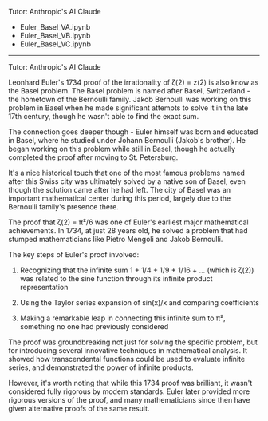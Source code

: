 Tutor: Anthropic's AI Claude
* Euler_Basel_VA.ipynb
* Euler_Basel_VB.ipynb
* Euler_Basel_VC.ipynb

- - - -

Tutor: Anthropic's AI Claude

Leonhard Euler's 1734 proof of the irrationality of ζ(2) = z(2) is also know as the Basel problem. The Basel problem is named after Basel, Switzerland - the hometown of the Bernoulli family. Jakob Bernoulli was working on this problem in Basel when he made significant attempts to solve it in the late 17th century, though he wasn't able to find the exact sum.

The connection goes deeper though - Euler himself was born and educated in Basel, where he studied under Johann Bernoulli (Jakob's brother). He began working on this problem while still in Basel, though he actually completed the proof after moving to St. Petersburg.

It's a nice historical touch that one of the most famous problems named after this Swiss city was ultimately solved by a native son of Basel, even though the solution came after he had left. The city of Basel was an important mathematical center during this period, largely due to the Bernoulli family's presence there.

The proof that ζ(2) = π²/6 was one of Euler's earliest major mathematical achievements. In 1734, at just 28 years old, he solved a problem that had stumped mathematicians like Pietro Mengoli and Jakob Bernoulli.

The key steps of Euler's proof involved:

1. Recognizing that the infinite sum 1 + 1/4 + 1/9 + 1/16 + ... (which is ζ(2)) was related to the sine function through its infinite product representation

2. Using the Taylor series expansion of sin(x)/x and comparing coefficients

3. Making a remarkable leap in connecting this infinite sum to π², something no one had previously considered

The proof was groundbreaking not just for solving the specific problem, but for introducing several innovative techniques in mathematical analysis. It showed how transcendental functions could be used to evaluate infinite series, and demonstrated the power of infinite products.

However, it's worth noting that while this 1734 proof was brilliant, it wasn't considered fully rigorous by modern standards. Euler later provided more rigorous versions of the proof, and many mathematicians since then have given alternative proofs of the same result.

